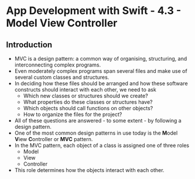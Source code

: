 # App Development with Swift - 4.3 - Model View Controller

## Introduction
- MVC is a design pattern: a common way of organising, structuring, and interconnecting complex programs.
- Even moderately complex programs span several files and make use of several custom classes and structures.
- In deciding how these files should be arranged and how these software constructs should interact with each other, we need to ask
	- Which new classes or structures should we create?
	- What properties do these classes or structures have?
	- Which objects should call functions on other objects?
	- How to organize the files for the project?
- All of these questions are answered - to some extent - by following a design pattern.
- One of the most common design patterns in use today is the **M**odel **V**iew **C**ontroller or **MVC** pattern.
- In the MVC pattern, each object of a class is assigned one of three roles
	- Model
	- View 
	- Controller	
- This role determines how the objects interact with each other.